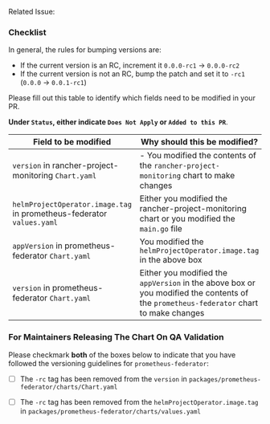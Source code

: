 Related Issue: <!-- link the issue or issues this PR resolves here -->
<!-- If your PR depends on changes from another pr link them here and describe why they are needed on your solution section. -->

### Checklist

In general, the rules for bumping versions are:
- If the current version is an RC, increment it `0.0.0-rc1` -> `0.0.0-rc2`
- If the current version is not an RC, bump the patch and set it to `-rc1` (`0.0.0` -> `0.0.1-rc1`)

Please fill out this table to identify which fields need to be modified in your PR.

**Under `Status`, either indicate `Does Not Apply` or `Added to this PR`**.

| **Field to be modified**                                              | Why should this be modified?                                                                                                           | Status                                      |
|-----------------------------------------------------------------------|----------------------------------------------------------------------------------------------------------------------------------------|---------------------------------------------|
| `version` in rancher-project-monitoring `Chart.yaml`                  | - You modified the contents of the `rancher-project-monitoring` chart to make changes                                                    |  |
| `helmProjectOperator.image.tag` in prometheus-federator `values.yaml` | Either you modified the rancher-project-monitoring chart or you modified the `main.go` file                                          |  |
| `appVersion` in prometheus-federator `Chart.yaml`                     | You modified the `helmProjectOperator.image.tag` in the above box                                                                      |  |
| `version` in prometheus-federator `Chart.yaml`                        | Either you modified the `appVersion` in the above box or you modified the contents of the `prometheus-federator` chart to make changes |  |

### For Maintainers Releasing The Chart On QA Validation

Please checkmark **both** of the boxes below to indicate that you have followed the versioning guidelines for `prometheus-federator`:
- [ ] The `-rc` tag has been removed from the `version` in `packages/prometheus-federator/charts/Chart.yaml`
- [ ] The `-rc` tag has been removed from the `helmProjectOperator.image.tag` in `packages/prometheus-federator/charts/values.yaml`

